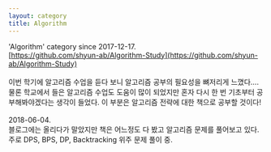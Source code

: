 ```yaml
---
layout: category
title: Algorithm
---
```


'Algorithm' category since 2017-12-17.<br>
[https://github.com/shyun-ab/Algorithm-Study](https://github.com/shyun-ab/Algorithm-Study)
<br><br>
이번 학기에 알고리즘 수업을 듣다 보니 알고리즘 공부의 필요성을 뼈저리게 느꼈다.... 물론 학교에서 들은 알고리즘 수업도 도움이 많이 되었지만 혼자 다시 한 번 기초부터 공부해봐야겠다는 생각이 들었다. 이 부분은 알고리즘 전략에 대한 책으로 공부할 것이다!
<br><br>
2018-06-04.<br>
블로그에는 올리다가 말았지만 책은 어느정도 다 봤고 알고리즘 문제를 풀어보고 있다. 주로 DPS, BPS, DP, Backtracking 위주 문제 풀이 중.
<br>